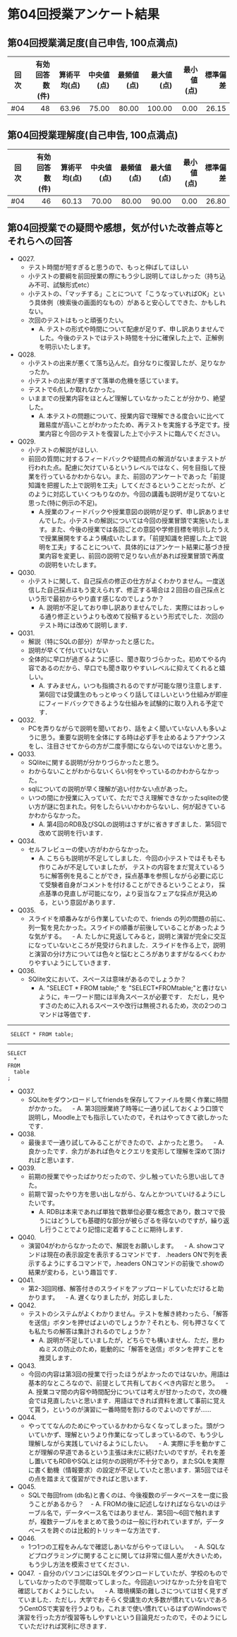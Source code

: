 # 第04回授業アンケート結果
## 第04回授業満足度(自己申告, 100点満点)
|回次|有効回答数(件)|算術平均(点)|中央値(点)|最頻値(点)|最大値(点)|最小値(点)|標準偏差|
|:---:|----:|----:|----:|----:|----:|----:|----:|
|#04|48|63.96|75.00|80.00|100.00|0.00|26.15|

## 第04回授業理解度(自己申告, 100点満点)
|回次|有効回答数(件)|算術平均(点)|中央値(点)|最頻値(点)|最大値(点)|最小値(点)|標準偏差|
|:---:|----:|----:|----:|----:|----:|----:|----:|
|#04|46|60.13|70.00|80.00|90.00|0.00|26.80|

## 第04回授業での疑問や感想，気が付いた改善点等とそれらへの回答
- Q027.
  - テスト時間が短すぎると思うので、もっと伸ばしてほしい
  - 小テストの要綱を前回授業の際にもう少し説明してほしかった（持ち込み不可、試験形式etc）
  - 小テストの、「マッチする」ことについて「こうなっていればOK」という具体例（検索後の画面的なもの）があると安心してできた、かもしれない。
  - 次回のテストはもっと頑張りたい。
    - A. テストの形式や時間について配慮が足りず、申し訳ありませんでした。今後のテストではテスト時間を十分に確保した上で、正解例を明示いたします。
- Q028.
  - 小テストの出来が悪くて落ち込んだ。自分なりに復習したが、足りなかったか。
  - 小テストの出来が悪すぎて落単の危機を感じています。
  - テストで6点しか取れなかった。
  - いままでの授業内容をほとんど理解していなかったことが分かり、絶望した。
    - A. 本テストの問題について、授業内容で理解できる度合いに比べて難易度が高いことがわかったため、再テストを実施する予定です。授業内容と今回のテストを復習した上で小テストに臨んでください。
- Q029.
  - 小テストの解説がほしい.
  - 前回の質問に対するフィードバックや疑問点の解消がないままテストが行われた点。配慮に欠けているというレベルではなく、何を目指して授業を行っているかわからない。また、前回のアンケートであった「前提知識を把握した上で説明を工夫」してくださるということだったが、どのように対応していくつもりなのか。今回の講義も説明が足りてないと思った(特に例示の不足)。
    - A.授業のフィードバックや授業意図の説明が足りず、申し訳ありませんでした。小テストの解説については今回の授業冒頭で実施いたします。また、今後の授業では各回ごとの意図や学修目標を明示したうえで授業展開をするよう構成いたします。「前提知識を把握した上で説明を工夫」することについて、具体的にはアンケート結果に基づき授業内容を変更し、前回の説明で足りない点があれば授業冒頭で再度の説明をいたします。
- Q030.
  - 小テストに関して、自己採点の修正の仕方がよくわかりません。一度送信した自己採点はもう変えられず、修正する場合は２回目の自己採点という形で最初からやり直す感じなのでしょうか？
    - A. 説明が不足しており申し訳ありませんでした．実際にはおっしゃる通り修正というよりも改めて投稿するという形式でした．次回のテスト時には改めて説明します．
- Q031.
  - 解説（特にSQLの部分）が早かったと感じた。
  - 説明が早くて付いていけない
  - 全体的に早口が過ぎるように感じ、聞き取りづらかった。初めてやる内容であるのだから、早口でも聞き取りやすいレベルに抑えてくれると嬉しい。
    - A. すみません，いつも指摘されるのですが可能な限り注意します．
    第6回では受講生のもっとゆっくり話してほしいという仕組みが即座にフィードバックできるような仕組みを試験的に取り入れる予定です．
- Q032.
  - PCを弄りながらで説明を聞いており、話をよく聞いていない人も多いように思う。重要な説明を全体にする時は必ず手を止めるようアナウンスをし、注目させてからの方が二度手間にならないのではないかと思う。
- Q033.    
  - SQliteに関する説明が分かりづらかったと思う。
  - わからないことがわからないくらい何をやっているのかわからなかった。
  - sqlについての説明が早く理解が追い付かない点があった。
  - いつの間にか授業に入っていて、ただでさえ理解できなかったsqliteの使い方が謎に包まれた。何をしたらいいかわからないし、何が起きているかわからなかった。
    - A. 第4回のRDB及びSQLの説明はさすがに省きすぎました．第5回で改めて説明を行います．
- Q034.
  - セルフレビューの使い方がわからなかった。
    - A. こちらも説明が不足してしました．今回の小テストではそもそも作りこみが不足していましたが，
テストの内容をまだ覚えているうちに解答例を見ることができ，採点基準を参照しながら必要に応じて受験者自身がコメントを付けることができるということより，
採点基準の見直しが可能になり，より妥当なフェアな採点が見込める，という意図があります．
- Q035.
  - スライドを順番みながら作業していたので、friends の列の問題の前に、列一覧を見たかった。スライドの順番が前後していることがあったような気がする。
    - A. たしかに見返してみると，説明と演習が完全に交互になっていないところが見受けられました．スライドを作る上で，説明と演習の分け方については色々と悩むところがありますがなるべくわかりやすいようにしていきます．
- Q036.
  - SQlite文において、スペースは意味があるのでしょうか？
    - A. "SELECT * FROM table;" を "SELECT*FROMtable;"と書けないように，キーワード間には半角スペースが必要です．
ただし，見やすさのために入れるスペースや改行は無視されるため，次の2つのコマンドは等価です．

-----

     SELECT * FROM table;

-----

    SELECT  
      *  
    FROM  
      table  
    ;

- Q037.
  - SQLiteをダウンロードしてfriendsを保存してファイルを開く作業に時間がかかった。
    - A. 第3回授業終了時等に一通り試しておくよう口頭で説明し，Moodle上でも指示していたので，それはやってきて欲しかったです．
- Q038.
  - 最後まで一通り試してみることができたので、よかったと思う。
    - A. 良かったです．余力があれば色々とクエリを変形して理解を深めて頂ければと思います．
- Q039.
  - 前期の授業でやったばかりだったので、少し触っていたら思い出してきた。
  - 前期で習ったやり方を思い出しながら、なんとかついていけるようにしたいです。
    - A. RDBは本来であれば単独で数単位必要な概念であり，数コマで扱うにはどうしても基礎的な部分が被らざるを得ないのですが，繰り返し行うことでより記憶に定着することに期待します．
- Q040. 
  - 演習04がわからなかったので、解説をお願いします。
    - A. showコマンドは現在の表示設定を表示するコマンドです． .headers ONで列を表示するようにするコマンドで，.headers ONコマンドの前後で.showの結果が変わる，という趣旨です．
- Q041.
  - 第2-3回同様、解答付きのスライドをアップロードしていただけると助かります。
    - A. 遅くなりましたが，対応しました．
- Q042.
  - テストのシステムがよくわかりません。テストを解き終わったら、「解答を送信」ボタンを押せばよいのでしょうか？それとも、何も押さなくても私たちの解答は集計されるのでしょうか？
    - A. 説明が不足していましたが，どちらでも構いません．ただ，思わぬミスの防止のため，能動的に「解答を送信」ボタンを押すことを推奨します．
- Q043.
  - 今回の内容は第3回の授業で行ったほうがよかったのではないか。用語は基本的なところなので、前提として共有しておくべき内容だと思う。
    - A. 授業コマ間の内容や時間配分については考えが甘かったので，次の機会では見直したいと思います．用語はできれば資料を渡して事前に覚えて貰う，というのが演習に一番時間を割けるのでよいのですが……
- Q044.
  - やっててなんのためにやっているかわからなくなってしまった。頭がついていかず、理解というより作業になってしまっているので、もう少し理解しながら実践していけるようにしたい。
    - A. 実際に手を動かすことが理解の早道であるという主張は未だに続けたいのですが，それを差し置いてもRDBやSQLとは何かの説明が不十分であり，またSQLを実際に書く動機（情報要求）の設定が不足していたと思います．第5回ではその点を踏まえて復習ができればと思います．
- Q045.
  - SQLで毎回from (db名)と書くのは、今後複数のデータベースを一度に扱うことがあるから？
    - A. FROMの後に記述しなければならないのはテーブル名で，データベース名ではありません．第5回～6回で触れますが，複数テーブルをまとめて扱うのは一般に行われていますが，データベースを跨ぐのは比較的トリッキーな方法です．
- Q046.
  - 1つ1つの工程をみんなで確認しあいながらやってほしい。
    - A. SQLなどプログラミングに関することに関しては非常に個人差が大きいため，もう少し方法を模索させてください．
- Q047.
  - 自分のパソコンにはSQLをダウンロードしていたが、学校のものでしていなかったので手間取ってしまった。今回追いつけなかった分を自宅で確認しておくようにしたい。
    - A. 環境構築の難しさについては甘く見すぎていました．ただし，大学でおそらく受講生の大多数が慣れていないであろうCentOSで実習を行うよりも，これまで使い慣れているはずのWindowsで演習を行った方が復習等もしやすいという目論見だったので，そのようにしていただければ冥利に尽きます．
